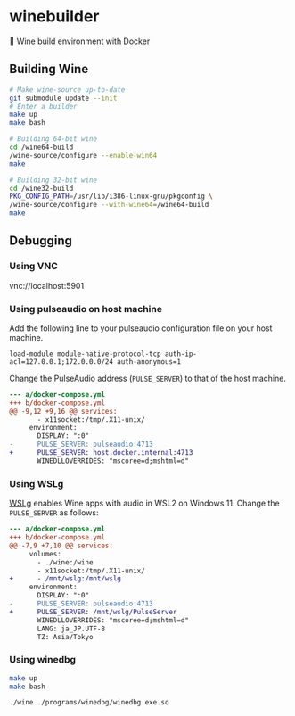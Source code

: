 # winebuilder

🍷 Wine build environment with Docker

## Building Wine

```bash
# Make wine-source up-to-date
git submodule update --init
# Enter a builder
make up
make bash

# Building 64-bit wine 
cd /wine64-build
/wine-source/configure --enable-win64
make

# Building 32-bit wine
cd /wine32-build
PKG_CONFIG_PATH=/usr/lib/i386-linux-gnu/pkgconfig \
/wine-source/configure --with-wine64=/wine64-build
make
```

## Debugging 

### Using VNC

vnc://localhost:5901

### Using pulseaudio on host machine

Add the following line to your pulseaudio configuration file on your host machine.

```
load-module module-native-protocol-tcp auth-ip-acl=127.0.0.1;172.0.0.0/24 auth-anonymous=1
```

Change the PulseAudio address (`PULSE_SERVER`) to that of the host machine.

```diff
--- a/docker-compose.yml
+++ b/docker-compose.yml
@@ -9,12 +9,16 @@ services:
       - x11socket:/tmp/.X11-unix/
     environment: 
       DISPLAY: ":0"
-      PULSE_SERVER: pulseaudio:4713
+      PULSE_SERVER: host.docker.internal:4713
       WINEDLLOVERRIDES: "mscoree=d;mshtml=d"
```

### Using WSLg

[WSLg](https://github.com/microsoft/wslg) enables Wine apps with audio in WSL2 on Windows 11.
Change the `PULSE_SERVER` as follows:

```diff
--- a/docker-compose.yml
+++ b/docker-compose.yml
@@ -7,9 +7,10 @@ services:
     volumes:
       - ./wine:/wine
       - x11socket:/tmp/.X11-unix/
+      - /mnt/wslg:/mnt/wslg
     environment:
       DISPLAY: ":0"
-      PULSE_SERVER: pulseaudio:4713
+      PULSE_SERVER: /mnt/wslg/PulseServer
       WINEDLLOVERRIDES: "mscoree=d;mshtml=d"
       LANG: ja_JP.UTF-8
       TZ: Asia/Tokyo
```

### Using winedbg

```bash
make up
make bash

./wine ./programs/winedbg/winedbg.exe.so
```
